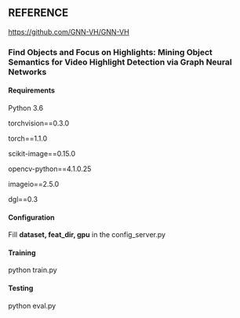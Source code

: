 ## REFERENCE
https://github.com/GNN-VH/GNN-VH

### **Find Objects and Focus on Highlights:  Mining Object Semantics for Video Highlight Detection via Graph Neural Networks**

#### Requirements

Python 3.6

torchvision==0.3.0

torch==1.1.0

scikit-image==0.15.0

opencv-python==4.1.0.25

imageio==2.5.0

dgl==0.3



#### Configuration

Fill **dataset, feat_dir, gpu** in the config_server.py

#### Training

python train.py

#### Testing

python eval.py
